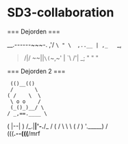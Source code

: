 # SD3-collaboration

=== Dejorden ===

  __.------~~~-.
,'/             `\
" \  ,..__ | ,_   `\_,
   >/|/   ~~\||`\(`~,~'
   | `\     /'|   \_;
   "   "   "

   === Dejorden 2 ===

     (()__(()
     /       \ 
    ( /    \  \
     \ o o    /
     (_()_)__/ \             
    / _,==.____ \
   (   |--|      )
   /\_.|__|'-.__/\_
  / (        /     \ 
  \  \      (      /
   )  '._____)    /    
(((____.--(((____/mrf